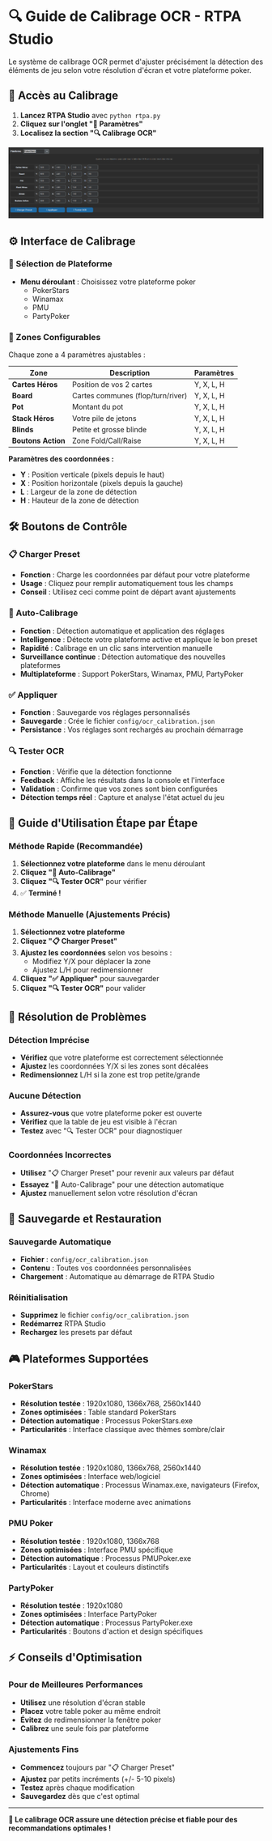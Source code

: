 # 🔍 Guide de Calibrage OCR - RTPA Studio

Le système de calibrage OCR permet d'ajuster précisément la détection des éléments de jeu selon votre résolution d'écran et votre plateforme poker.

## 📍 Accès au Calibrage

1. **Lancez RTPA Studio** avec `python rtpa.py`
2. **Cliquez sur l'onglet "🔧 Paramètres"**
3. **Localisez la section "🔍 Calibrage OCR"**

![Interface de Calibrage OCR](attached_assets/image_1757290049909.png)

## ⚙️ Interface de Calibrage

### 🎯 Sélection de Plateforme
- **Menu déroulant** : Choisissez votre plateforme poker
  - PokerStars
  - Winamax  
  - PMU
  - PartyPoker

### 📐 Zones Configurables

Chaque zone a 4 paramètres ajustables :

| Zone | Description | Paramètres |
|------|-------------|------------|
| **Cartes Héros** | Position de vos 2 cartes | Y, X, L, H |
| **Board** | Cartes communes (flop/turn/river) | Y, X, L, H |
| **Pot** | Montant du pot | Y, X, L, H |
| **Stack Héros** | Votre pile de jetons | Y, X, L, H |
| **Blinds** | Petite et grosse blinde | Y, X, L, H |
| **Boutons Action** | Zone Fold/Call/Raise | Y, X, L, H |

**Paramètres des coordonnées :**
- **Y** : Position verticale (pixels depuis le haut)
- **X** : Position horizontale (pixels depuis la gauche)
- **L** : Largeur de la zone de détection
- **H** : Hauteur de la zone de détection

## 🛠️ Boutons de Contrôle

### 📋 Charger Preset
- **Fonction** : Charge les coordonnées par défaut pour votre plateforme
- **Usage** : Cliquez pour remplir automatiquement tous les champs
- **Conseil** : Utilisez ceci comme point de départ avant ajustements

### 🤖 Auto-Calibrage
- **Fonction** : Détection automatique et application des réglages
- **Intelligence** : Détecte votre plateforme active et applique le bon preset
- **Rapidité** : Calibrage en un clic sans intervention manuelle
- **Surveillance continue** : Détection automatique des nouvelles plateformes
- **Multiplateforme** : Support PokerStars, Winamax, PMU, PartyPoker

### ✅ Appliquer
- **Fonction** : Sauvegarde vos réglages personnalisés
- **Sauvegarde** : Crée le fichier `config/ocr_calibration.json`
- **Persistance** : Vos réglages sont rechargés au prochain démarrage

### 🔍 Tester OCR
- **Fonction** : Vérifie que la détection fonctionne
- **Feedback** : Affiche les résultats dans la console et l'interface
- **Validation** : Confirme que vos zones sont bien configurées
- **Détection temps réel** : Capture et analyse l'état actuel du jeu

## 🎯 Guide d'Utilisation Étape par Étape

### Méthode Rapide (Recommandée)
1. **Sélectionnez votre plateforme** dans le menu déroulant
2. **Cliquez "🤖 Auto-Calibrage"**
3. **Cliquez "🔍 Tester OCR"** pour vérifier
4. ✅ **Terminé !**

### Méthode Manuelle (Ajustements Précis)
1. **Sélectionnez votre plateforme**
2. **Cliquez "📋 Charger Preset"**
3. **Ajustez les coordonnées** selon vos besoins :
   - Modifiez Y/X pour déplacer la zone
   - Ajustez L/H pour redimensionner
4. **Cliquez "✅ Appliquer"** pour sauvegarder
5. **Cliquez "🔍 Tester OCR"** pour valider

## 🔧 Résolution de Problèmes

### Détection Imprécise
- **Vérifiez** que votre plateforme est correctement sélectionnée
- **Ajustez** les coordonnées Y/X si les zones sont décalées
- **Redimensionnez** L/H si la zone est trop petite/grande

### Aucune Détection
- **Assurez-vous** que votre plateforme poker est ouverte
- **Vérifiez** que la table de jeu est visible à l'écran
- **Testez** avec "🔍 Tester OCR" pour diagnostiquer

### Coordonnées Incorrectes
- **Utilisez** "📋 Charger Preset" pour revenir aux valeurs par défaut
- **Essayez** "🤖 Auto-Calibrage" pour une détection automatique
- **Ajustez** manuellement selon votre résolution d'écran

## 💾 Sauvegarde et Restauration

### Sauvegarde Automatique
- **Fichier** : `config/ocr_calibration.json`
- **Contenu** : Toutes vos coordonnées personnalisées
- **Chargement** : Automatique au démarrage de RTPA Studio

### Réinitialisation
- **Supprimez** le fichier `config/ocr_calibration.json`
- **Redémarrez** RTPA Studio
- **Rechargez** les presets par défaut

## 🎮 Plateformes Supportées

### PokerStars
- **Résolution testée** : 1920x1080, 1366x768, 2560x1440
- **Zones optimisées** : Table standard PokerStars
- **Détection automatique** : Processus PokerStars.exe
- **Particularités** : Interface classique avec thèmes sombre/clair

### Winamax
- **Résolution testée** : 1920x1080, 1366x768, 2560x1440
- **Zones optimisées** : Interface web/logiciel
- **Détection automatique** : Processus Winamax.exe, navigateurs (Firefox, Chrome)
- **Particularités** : Interface moderne avec animations

### PMU Poker
- **Résolution testée** : 1920x1080, 1366x768
- **Zones optimisées** : Interface PMU spécifique
- **Détection automatique** : Processus PMUPoker.exe
- **Particularités** : Layout et couleurs distinctifs

### PartyPoker
- **Résolution testée** : 1920x1080
- **Zones optimisées** : Interface PartyPoker
- **Détection automatique** : Processus PartyPoker.exe
- **Particularités** : Boutons d'action et design spécifiques

## ⚡ Conseils d'Optimisation

### Pour de Meilleures Performances
- **Utilisez** une résolution d'écran stable
- **Placez** votre table poker au même endroit
- **Évitez** de redimensionner la fenêtre poker
- **Calibrez** une seule fois par plateforme

### Ajustements Fins
- **Commencez** toujours par "📋 Charger Preset"
- **Ajustez** par petits incréments (+/- 5-10 pixels)
- **Testez** après chaque modification
- **Sauvegardez** dès que c'est optimal

---

**🚀 Le calibrage OCR assure une détection précise et fiable pour des recommandations optimales !**